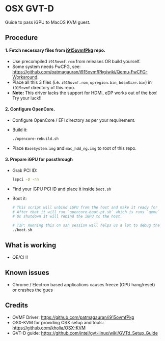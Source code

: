 # OSX GVT-D
Guide to pass iGPU to MacOS KVM guest.

## Procedure

#### 1. Fetch necessary files from [i915ovmfPkg](https://github.com/patmagauran/i915ovmfPkg) repo.

- Use precompiled `i915ovmf.rom` from releases OR build yourself.
- Some system needs FwCFG, see: https://github.com/patmagauran/i915ovmfPkg/wiki/Qemu-FwCFG-Workaround.
- Place all this 3 files (i.e. `i915ovmf.rom`, `opregion.bin`, `bdsmSize.bin`) in `i915ovmf` directory of this repo.
- **Note:** This driver lacks the support for HDMI, eDP works out of the box! Try your luck!!

#### 2. Configure OpenCore.

- Configure OpenCore / EFI directory as per your requirement.
- Build it:

  ```bash
  ./opencore-rebuild.sh
  ```

- Place `BaseSystem.img` and `mac_hdd_ng.img` to root of this repo.

#### 3. Prepare iGPU for passthrough

- Grab PCI ID:

  ```bash
  lspci -D -nn
  ```

- Find your iGPU PCI ID and place it inside `boot.sh`
- Boot it:

  ```bash
  # This script will unbind iGPU from the host and make it ready for passthrough.
  # After that it will run `opencore-boot-pt.sh` which is runs `qemu` command to boot OSX.
  # On shutdown it will rebind the iGPU to the host.

  # TIP: Running this on ssh session will helps us a lot to debug the issue.
  ./boot.sh
  ```

## What is working

- QE/CI !!

## Known issues

- Chrome / Electron based applications causes freeze (GPU hang/reset) or crashes the gues

## Credits

- OVMF Driver: https://github.com/patmagauran/i915ovmfPkg
- OSX-KVM for providing OSX setup and tools: https://github.com/kholia/OSX-KVM
- GVT-D guide: https://github.com/intel/gvt-linux/wiki/GVTd_Setup_Guide

